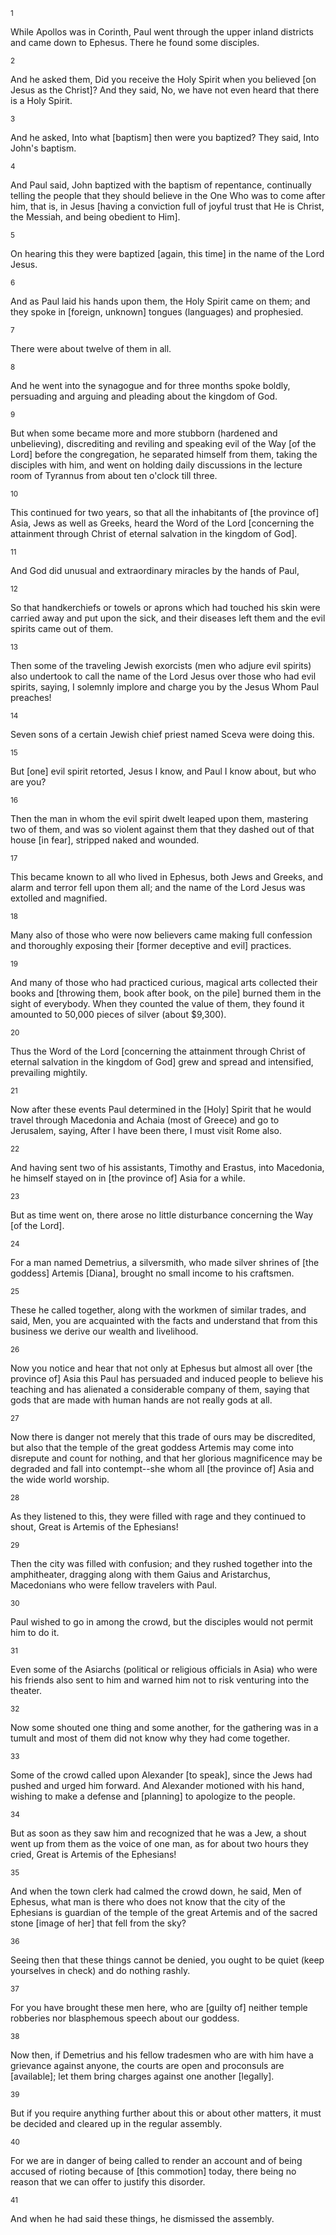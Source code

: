 <sup>1</sup> 

While Apollos was in Corinth, Paul went through the upper inland districts and came down to Ephesus. There he found some disciples. 

<sup>2</sup> 

And he asked them, Did you receive the Holy Spirit when you believed [on Jesus as the Christ]? And they said, No, we have not even heard that there is a Holy Spirit. 

<sup>3</sup> 

And he asked, Into what [baptism] then were you baptized? They said, Into John's baptism. 

<sup>4</sup> 

And Paul said, John baptized with the baptism of repentance, continually telling the people that they should believe in the One Who was to come after him, that is, in Jesus [having a conviction full of joyful trust that He is Christ, the Messiah, and being obedient to Him]. 

<sup>5</sup> 

On hearing this they were baptized [again, this time] in the name of the Lord Jesus. 

<sup>6</sup> 

And as Paul laid his hands upon them, the Holy Spirit came on them; and they spoke in [foreign, unknown] tongues (languages) and prophesied. 

<sup>7</sup> 

There were about twelve of them in all. 

<sup>8</sup> 

And he went into the synagogue and for three months spoke boldly, persuading and arguing and pleading about the kingdom of God. 

<sup>9</sup> 

But when some became more and more stubborn (hardened and unbelieving), discrediting and reviling and speaking evil of the Way [of the Lord] before the congregation, he separated himself from them, taking the disciples with him, and went on holding daily discussions in the lecture room of Tyrannus from about ten o'clock till three. 

<sup>10</sup> 

This continued for two years, so that all the inhabitants of [the province of] Asia, Jews as well as Greeks, heard the Word of the Lord [concerning the attainment through Christ of eternal salvation in the kingdom of God]. 

<sup>11</sup> 

And God did unusual and extraordinary miracles by the hands of Paul, 

<sup>12</sup> 

So that handkerchiefs or towels or aprons which had touched his skin were carried away and put upon the sick, and their diseases left them and the evil spirits came out of them. 

<sup>13</sup> 

Then some of the traveling Jewish exorcists (men who adjure evil spirits) also undertook to call the name of the Lord Jesus over those who had evil spirits, saying, I solemnly implore and charge you by the Jesus Whom Paul preaches! 

<sup>14</sup> 

Seven sons of a certain Jewish chief priest named Sceva were doing this. 

<sup>15</sup> 

But [one] evil spirit retorted, Jesus I know, and Paul I know about, but who are you? 

<sup>16</sup> 

Then the man in whom the evil spirit dwelt leaped upon them, mastering two of them, and was so violent against them that they dashed out of that house [in fear], stripped naked and wounded. 

<sup>17</sup> 

This became known to all who lived in Ephesus, both Jews and Greeks, and alarm and terror fell upon them all; and the name of the Lord Jesus was extolled and magnified. 

<sup>18</sup> 

Many also of those who were now believers came making full confession and thoroughly exposing their [former deceptive and evil] practices. 

<sup>19</sup> 

And many of those who had practiced curious, magical arts collected their books and [throwing them, book after book, on the pile] burned them in the sight of everybody. When they counted the value of them, they found it amounted to 50,000 pieces of silver (about $9,300). 

<sup>20</sup> 

Thus the Word of the Lord [concerning the attainment through Christ of eternal salvation in the kingdom of God] grew and spread and intensified, prevailing mightily. 

<sup>21</sup> 

Now after these events Paul determined in the [Holy] Spirit that he would travel through Macedonia and Achaia (most of Greece) and go to Jerusalem, saying, After I have been there, I must visit Rome also. 

<sup>22</sup> 

And having sent two of his assistants, Timothy and Erastus, into Macedonia, he himself stayed on in [the province of] Asia for a while. 

<sup>23</sup> 

But as time went on, there arose no little disturbance concerning the Way [of the Lord]. 

<sup>24</sup> 

For a man named Demetrius, a silversmith, who made silver shrines of [the goddess] Artemis [Diana], brought no small income to his craftsmen. 

<sup>25</sup> 

These he called together, along with the workmen of similar trades, and said, Men, you are acquainted with the facts and understand that from this business we derive our wealth and livelihood. 

<sup>26</sup> 

Now you notice and hear that not only at Ephesus but almost all over [the province of] Asia this Paul has persuaded and induced people to believe his teaching and has alienated a considerable company of them, saying that gods that are made with human hands are not really gods at all. 

<sup>27</sup> 

Now there is danger not merely that this trade of ours may be discredited, but also that the temple of the great goddess Artemis may come into disrepute and count for nothing, and that her glorious magnificence may be degraded and fall into contempt--she whom all [the province of] Asia and the wide world worship. 

<sup>28</sup> 

As they listened to this, they were filled with rage and they continued to shout, Great is Artemis of the Ephesians! 

<sup>29</sup> 

Then the city was filled with confusion; and they rushed together into the amphitheater, dragging along with them Gaius and Aristarchus, Macedonians who were fellow travelers with Paul. 

<sup>30</sup> 

Paul wished to go in among the crowd, but the disciples would not permit him to do it. 

<sup>31</sup> 

Even some of the Asiarchs (political or religious officials in Asia) who were his friends also sent to him and warned him not to risk venturing into the theater. 

<sup>32</sup> 

Now some shouted one thing and some another, for the gathering was in a tumult and most of them did not know why they had come together. 

<sup>33</sup> 

Some of the crowd called upon Alexander [to speak], since the Jews had pushed and urged him forward. And Alexander motioned with his hand, wishing to make a defense and [planning] to apologize to the people. 

<sup>34</sup> 

But as soon as they saw him and recognized that he was a Jew, a shout went up from them as the voice of one man, as for about two hours they cried, Great is Artemis of the Ephesians! 

<sup>35</sup> 

And when the town clerk had calmed the crowd down, he said, Men of Ephesus, what man is there who does not know that the city of the Ephesians is guardian of the temple of the great Artemis and of the sacred stone [image of her] that fell from the sky? 

<sup>36</sup> 

Seeing then that these things cannot be denied, you ought to be quiet (keep yourselves in check) and do nothing rashly. 

<sup>37</sup> 

For you have brought these men here, who are [guilty of] neither temple robberies nor blasphemous speech about our goddess. 

<sup>38</sup> 

Now then, if Demetrius and his fellow tradesmen who are with him have a grievance against anyone, the courts are open and proconsuls are [available]; let them bring charges against one another [legally]. 

<sup>39</sup> 

But if you require anything further about this or about other matters, it must be decided and cleared up in the regular assembly. 

<sup>40</sup> 

For we are in danger of being called to render an account and of being accused of rioting because of [this commotion] today, there being no reason that we can offer to justify this disorder. 

<sup>41</sup> 

And when he had said these things, he dismissed the assembly.